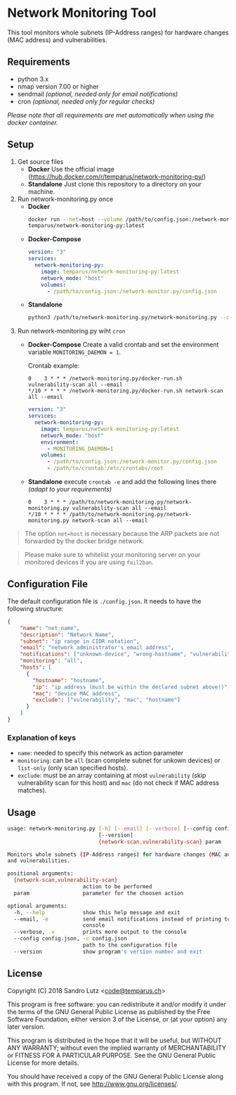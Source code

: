 # Network Monitoring Tool

This tool monitors whole subnets (IP-Address ranges) for hardware changes (MAC address) and vulnerabilities.

## Requirements

* python 3.x
* nmap version 7.00 or higher
* sendmail *(optional, needed only for email notifications)*
* cron *(optional, needed only for regular checks)*

*Please note that all requirements are met automatically when using the docker container.*

## Setup

1. Get source files
    * **Docker** Use the official image (<https://hub.docker.com/r/temparus/network-monitoring-py/>)
    * **Standalone** Just clone this repository to a directory on your machine.
2. Run network-monitoring.py once
    * **Docker**
      ```bash
      docker run --net=host --volume /path/to/config.json:/network-monitor.py/config.json -ti \
      temparus/network-monitoring-py:latest
      ```
    * **Docker-Compose**
      ```yaml
      version: "3"
      services:
        network-monitoring-py:
          image: temparus/network-monitoring-py:latest
          network_mode: "host"
          volumes:
            - /path/to/config.json:/network-monitor.py/config.json
      ```
    * **Standalone**
      ```bash
      python3 /path/to/network-monitoring.py/network-monitoring.py --config /path/to/config.json
      ```
3. Run network-monitoring.py wiht `cron`
    * **Docker-Compose** Create a valid crontab and set the environment variable `MONITORING_DAEMON = 1`.

      Crontab example:
      ```cron
      0    3 * * * /network-monitoring.py/docker-run.sh vulnerability-scan all --email
      */10 * * * * /network-monitoring.py/docker-run.sh network-scan all --email
      ```
      ```yaml
      version: "3"
      services:
        network-monitoring-py:
          image: temparus/network-monitoring-py:latest
          network_mode: "host"
          environment:
            - MONITORING_DAEMON=1
          volumes:
            - /path/to/config.json:/network-monitor.py/config.json
            - /path/to/crontab:/etc/crontabs/root
      ```
    * **Standalone** execute `crontab -e` and add the following lines there *(adapt to your requirements)*
      ```cron
      0    3 * * * /path/to/network-monitoring.py/network-monitoring.py vulnerability-scan all --email
      */10 * * * * /path/to/network-monitoring.py/network-monitoring.py network-scan all --email
      ```
> The option `net=host` is necessary because the ARP packets are not forwarded by the docker bridge network.

> Please make sure to whitelist your monitoring server on your monitored devices if you are using `fail2ban`.

## Configuration File

The default configuration file is `./config.json`. It needs to have the following structure:

```json
{
    "name": "net_name",
    "description": "Network Name",
    "subnet": "ip range in CIDR notation",
    "email": "network administrator's email address",
    "notifications": ["unknown-device", "wrong-hostname", "vulnerability"],
    "monitoring": "all",
    "hosts": [
      {
        "hostname": "hostname",
        "ip": "ip address (must be within the declared subnet above!)",
        "mac": "device MAC address",
        "exclude": ["vulnerability", "mac", "hostname"]
      }
    ]
}
```

### Explanation of keys

* `name`: needed to specify this network as action parameter
* `monitoring`: can be `all` (scan complete subnet for unkown devices) or `list-only` (only scan specified hosts).
* `exclude`: must be an array containing at most `vulnerability` (skip vulnerability scan for this host) and `mac` (do not check if MAC address matches).

## Usage

```bash
usage: network-monitoring.py [-h] [--email] [--verbose] [--config config.json]
                             [--version]
                             {network-scan,vulnerability-scan} param

Monitors whole subnets (IP-Address ranges) for hardware changes (MAC address)
and vulnerabilities.

positional arguments:
  {network-scan,vulnerability-scan}
                        action to be performed
  param                 parameter for the choosen action

optional arguments:
  -h, --help            show this help message and exit
  --email, -e           send email notifications instead of printing to the
                        console
  --verbose, -v         prints more output to the console
  --config config.json, -c config.json
                        path to the configuration file
  --version             show program's version number and exit

```

## License

Copyright (C) 2018 Sandro Lutz \<code@temparus.ch\>

This program is free software: you can redistribute it and/or modify
it under the terms of the GNU General Public License as published by
the Free Software Foundation, either version 3 of the License, or
(at your option) any later version.

This program is distributed in the hope that it will be useful,
but WITHOUT ANY WARRANTY; without even the implied warranty of
MERCHANTABILITY or FITNESS FOR A PARTICULAR PURPOSE.  See the
GNU General Public License for more details.

You should have received a copy of the GNU General Public License
along with this program.  If not, see <http://www.gnu.org/licenses/>.
